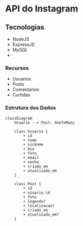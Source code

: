 # API do Instagram

## Tecnologias

-  NodeJS
-  ExpressJS
-  MySQL
-

### Recursos

-  Usuarios
-  Posts
-  Comentarios
-  Curtidas

### Estrutura dos Dados

```mermaid
classDiagram
    Usuario --> Post: OneToMany

    class Usuario {
        + id
        + nome
        + nicknme
        + bio
        + foto
        + email
        + senha
        + criado_em
        + atualizado_em
    }

    class Post {
        + id
        + usuario_id
        + foto
        + legenda?
        + localizacao?
        + criado_em
        + atualizado_em?
    }
```
